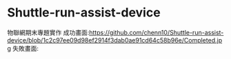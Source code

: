 # Shuttle-run-assist-device
物聯網期末專題實作
成功畫面:https://github.com/chenn10/Shuttle-run-assist-device/blob/1c2c97ee09d98ef2914f3dab0ae91cd64c58b96e/Completed.jpg
失敗畫面:
